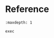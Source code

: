 <!-- Copyright 2024 Remy Blank <remy@c-space.org> -->
<!-- SPDX-License-Identifier: MIT -->

# Reference

```{toctree}
:maxdepth: 1

exec
```
